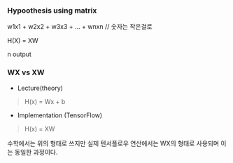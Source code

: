 ### Hypoothesis using matrix

w1x1 + w2x2 + w3x3 + ... + wnxn // 숫자는 작은걸로

H(X) = XW

n output 

###  WX vs XW
- Lecture(theory)
> H(x) = Wx + b
- Implementation (TensorFlow)
> H(x) = XW

수학에서는 위의 형태로 쓰지만 실제 텐서플로우 연산에서는 WX의 형태로 사용되며 이는 동일한 과정이다.
